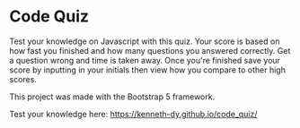 # Code Quiz

Test your knowledge on Javascript with this quiz. Your score is based on how fast you finished and how many questions you answered correctly. Get a question wrong and time is taken away. Once you're finished save your score by inputting in your initials then view how you compare to other high scores. 

This project was made with the Bootstrap 5 framework. 

Test your knowledge here:
https://kenneth-dy.github.io/code_quiz/